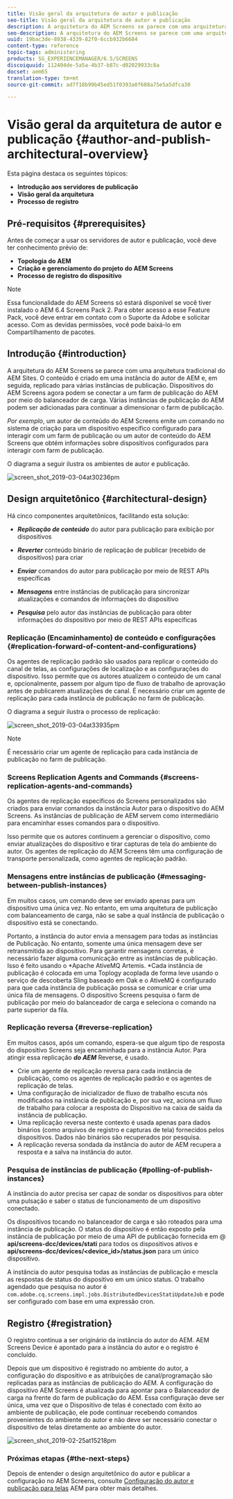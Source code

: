 ```yaml
---
title: Visão geral da arquitetura de autor e publicação
seo-title: Visão geral da arquitetura de autor e publicação
description: A arquitetura do AEM Screens se parece com uma arquitetura tradicional do AEM Sites. O conteúdo é criado em uma instância do autor de AEM e, em seguida, replicado para várias instâncias de publicação. Siga esta página para saber mais sobre a visão geral da arquitetura do autor e da publicação.
seo-description: A arquitetura do AEM Screens se parece com uma arquitetura tradicional do AEM Sites. O conteúdo é criado em uma instância do autor de AEM e, em seguida, replicado para várias instâncias de publicação. Siga esta página para saber mais sobre a visão geral da arquitetura do autor e da publicação.
uuid: 19bac3de-8938-4339-82f0-6ccb932b6684
content-type: reference
topic-tags: administering
products: SG_EXPERIENCEMANAGER/6.5/SCREENS
discoiquuid: 112404de-5a5a-4b37-b87c-d02029933c8a
docset: aem65
translation-type: tm+mt
source-git-commit: ad7f18b99b45ed51f0393a0f608a75e5a5dfca30

---
```



# Visão geral da arquitetura de autor e publicação {#author-and-publish-architectural-overview}

Esta página destaca os seguintes tópicos:

* **Introdução aos servidores de publicação**
* **Visão geral da arquitetura**
* **Processo de registro**

## Pré-requisitos {#prerequisites}

Antes de começar a usar os servidores de autor e publicação, você deve ter conhecimento prévio de:

* **Topologia do AEM**
* **Criação e gerenciamento do projeto do AEM Screens**
* **Processo de registro do dispositivo**

>[!NOTE]
>
>Essa funcionalidade do AEM Screens só estará disponível se você tiver instalado o AEM 6.4 Screens Pack 2. Para obter acesso a esse Feature Pack, você deve entrar em contato com o Suporte da Adobe e solicitar acesso. Com as devidas permissões, você pode baixá-lo em Compartilhamento de pacotes.

## Introdução {#introduction}

A arquitetura do AEM Screens se parece com uma arquitetura tradicional do AEM Sites. O conteúdo é criado em uma instância do autor de AEM e, em seguida, replicado para várias instâncias de publicação. Dispositivos do AEM Screens agora podem se conectar a um farm de publicação do AEM por meio do balanceador de carga. Várias instâncias de publicação do AEM podem ser adicionadas para continuar a dimensionar o farm de publicação.

*Por exemplo*, um autor de conteúdo do AEM Screens emite um comando no sistema de criação para um dispositivo específico configurado para interagir com um farm de publicação ou um autor de conteúdo do AEM Screens que obtém informações sobre dispositivos configurados para interagir com farm de publicação.

O diagrama a seguir ilustra os ambientes de autor e publicação.

![screen_shot_2019-03-04at30236pm](assets/screen_shot_2019-03-04at30236pm.png)

## Design arquitetônico {#architectural-design}

Há cinco componentes arquitetônicos, facilitando esta solução:

* ***Replicação de conteúdo*** do autor para publicação para exibição por dispositivos

* ***Reverter*** conteúdo binário de replicação de publicar (recebido de dispositivos) para criar
* ***Enviar*** comandos do autor para publicação por meio de REST APIs específicas
* ***Mensagens*** entre instâncias de publicação para sincronizar atualizações e comandos de informações do dispositivo
* ***Pesquisa*** pelo autor das instâncias de publicação para obter informações do dispositivo por meio de REST APIs específicas

### Replicação (Encaminhamento) de conteúdo e configurações {#replication-forward-of-content-and-configurations}

Os agentes de replicação padrão são usados para replicar o conteúdo do canal de telas, as configurações de localização e as configurações do dispositivo. Isso permite que os autores atualizem o conteúdo de um canal e, opcionalmente, passem por algum tipo de fluxo de trabalho de aprovação antes de publicarem atualizações de canal. É necessário criar um agente de replicação para cada instância de publicação no farm de publicação.

O diagrama a seguir ilustra o processo de replicação:

![screen_shot_2019-03-04at33935pm](assets/screen_shot_2019-03-04at33935pm.png)

>[!NOTE]
>
>É necessário criar um agente de replicação para cada instância de publicação no farm de publicação.

### Screens Replication Agents and Commands {#screens-replication-agents-and-commands}

Os agentes de replicação específicos do Screens personalizados são criados para enviar comandos da instância Autor para o dispositivo do AEM Screens. As instâncias de publicação de AEM servem como intermediário para encaminhar esses comandos para o dispositivo.

Isso permite que os autores continuem a gerenciar o dispositivo, como enviar atualizações do dispositivo e tirar capturas de tela do ambiente do autor. Os agentes de replicação do AEM Screens têm uma configuração de transporte personalizada, como agentes de replicação padrão.

### Mensagens entre instâncias de publicação {#messaging-between-publish-instances}

Em muitos casos, um comando deve ser enviado apenas para um dispositivo uma única vez. No entanto, em uma arquitetura de publicação com balanceamento de carga, não se sabe a qual instância de publicação o dispositivo está se conectando.

Portanto, a instância do autor envia a mensagem para todas as instâncias de Publicação. No entanto, somente uma única mensagem deve ser retransmitida ao dispositivo. Para garantir mensagens corretas, é necessário fazer alguma comunicação entre as instâncias de publicação. Isso é feito usando o *Apache AtiveMQ Artemis. *Cada instância de publicação é colocada em uma Toplogy acoplada de forma leve usando o serviço de descoberta Sling baseado em Oak e o AtiveMQ é configurado para que cada instância de publicação possa se comunicar e criar uma única fila de mensagens. O dispositivo Screens pesquisa o farm de publicação por meio do balanceador de carga e seleciona o comando na parte superior da fila.

### Replicação reversa {#reverse-replication}

Em muitos casos, após um comando, espera-se que algum tipo de resposta do dispositivo Screens seja encaminhada para a instância Autor. Para atingir essa replicação ***do AEM*** Reverse, é usado.

* Crie um agente de replicação reversa para cada instância de publicação, como os agentes de replicação padrão e os agentes de replicação de telas.
* Uma configuração de inicializador de fluxo de trabalho escuta nós modificados na instância de publicação e, por sua vez, aciona um fluxo de trabalho para colocar a resposta do Dispositivo na caixa de saída da instância de publicação.
* Uma replicação reversa neste contexto é usada apenas para dados binários (como arquivos de registro e capturas de tela) fornecidos pelos dispositivos. Dados não binários são recuperados por pesquisa.
* A replicação reversa sondada da instância do autor de AEM recupera a resposta e a salva na instância do autor.

### Pesquisa de instâncias de publicação {#polling-of-publish-instances}

A instância do autor precisa ser capaz de sondar os dispositivos para obter uma pulsação e saber o status de funcionamento de um dispositivo conectado.

Os dispositivos tocando no balanceador de carga e são roteados para uma instância de publicação. O status do dispositivo é então exposto pela instância de publicação por meio de uma API de publicação fornecida em @ **api/screens-dcc/devices/stati** para todos os dispositivos ativos e **api/screens-dcc/devices/&lt;device_id&gt;/status.json** para um único dispositivo.

A instância do autor pesquisa todas as instâncias de publicação e mescla as respostas de status do dispositivo em um único status. O trabalho agendado que pesquisa no autor é `com.adobe.cq.screens.impl.jobs.DistributedDevicesStatiUpdateJob` e pode ser configurado com base em uma expressão cron.

## Registro {#registration}

O registro continua a ser originário da instância do autor do AEM. AEM Screens Device é apontado para a instância do autor e o registro é concluído.

Depois que um dispositivo é registrado no ambiente do autor, a configuração do dispositivo e as atribuições de canal/programação são replicadas para as instâncias de publicação do AEM. A configuração do dispositivo AEM Screens é atualizada para apontar para o Balanceador de carga na frente do farm de publicação do AEM. Essa configuração deve ser única, uma vez que o Dispositivo de telas é conectado com êxito ao ambiente de publicação, ele pode continuar recebendo comandos provenientes do ambiente do autor e não deve ser necessário conectar o dispositivo de telas diretamente ao ambiente do autor.

![screen_shot_2019-02-25at15218pm](assets/screen_shot_2019-02-25at15218pm.png)

### Próximas etapas {#the-next-steps}

Depois de entender o design arquitetônico do autor e publicar a configuração no AEM Screens, consulte [Configuração do autor e publicação para telas](author-and-publish.md) AEM para obter mais detalhes.
